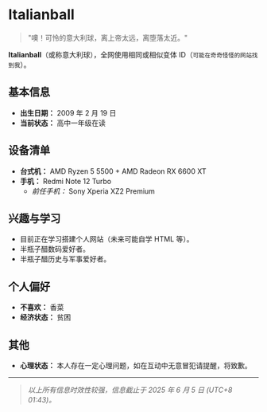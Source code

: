 ﻿# Italianball

> "噢！可怜的意大利球，离上帝太远，离堕落太近。"

**Italianball**（或称意大利球），全网使用相同或相似变体 ID（`可能在奇奇怪怪的网站找到我`）。

## 基本信息

*   **出生日期：** 2009 年 2 月 19 日
*   **当前状态：** 高中一年级在读

## 设备清单

*   **台式机：** AMD Ryzen 5 5500 + AMD Radeon RX 6600 XT
*   **手机：** Redmi Note 12 Turbo
    *   *前任手机：* Sony Xperia XZ2 Premium

## 兴趣与学习

*   目前正在学习搭建个人网站（未来可能自学 HTML 等）。
*   半瓶子醋数码爱好者。
*   半瓶子醋历史与军事爱好者。

## 个人偏好

*   **不喜欢：** 香菜
*   **经济状态：** 贫困

## 其他

*   **心理状态：** 本人存在一定心理问题，如在互动中无意冒犯请提醒，将致歉。

---

> *以上所有信息时效性较强，信息截止于 2025 年 6 月 5 日 (UTC+8 01:43)。*